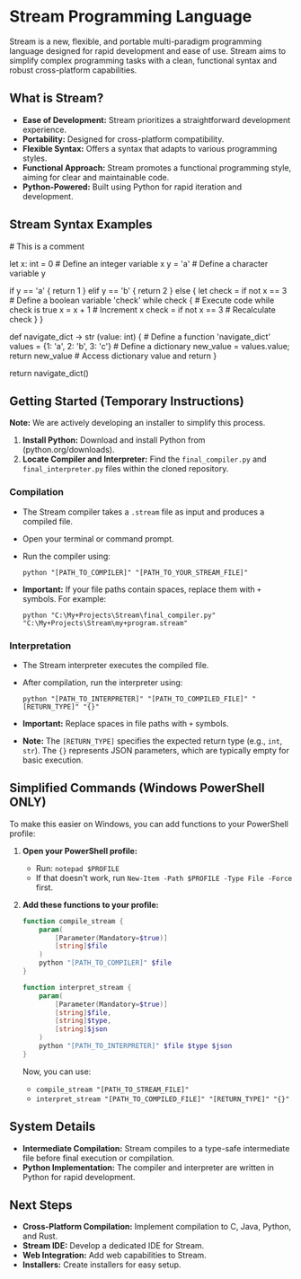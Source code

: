 # Stream Programming Language

Stream is a new, flexible, and portable multi-paradigm programming language designed for rapid development and ease of use. Stream aims to simplify complex programming tasks with a clean, functional syntax and robust cross-platform capabilities.

## What is Stream?

* **Ease of Development:** Stream prioritizes a straightforward development experience.
* **Portability:** Designed for cross-platform compatibility.
* **Flexible Syntax:** Offers a syntax that adapts to various programming styles.
* **Functional Approach:** Stream promotes a functional programming style, aiming for clear and maintainable code.
* **Python-Powered:** Built using Python for rapid iteration and development.

## Stream Syntax Examples

\# This is a comment

let x: int = 0  # Define an integer variable x
y = 'a'        # Define a character variable y

if y == 'a' {
  return 1
} elif y == 'b' {
  return 2
} else {
  let check = if not x == 3 # Define a boolean variable 'check'
  while check {           # Execute code while check is true
    x = x + 1             # Increment x
    check = if not x == 3 # Recalculate check
  }
}

def navigate_dict -> str (value: int) { # Define a function 'navigate_dict'
  values = {1: 'a', 2: 'b', 3: 'c'}     # Define a dictionary
  new_value = values.value; return new_value # Access dictionary value and return
}

return navigate_dict()

## Getting Started (Temporary Instructions)

**Note:** We are actively developing an installer to simplify this process.

1.  **Install Python:** Download and install Python from (python.org/downloads).
2.  **Locate Compiler and Interpreter:** Find the `final_compiler.py` and `final_interpreter.py` files within the cloned repository.

### Compilation

* The Stream compiler takes a `.stream` file as input and produces a compiled file.
* Open your terminal or command prompt.
* Run the compiler using:

    ```
    python "[PATH_TO_COMPILER]" "[PATH_TO_YOUR_STREAM_FILE]"
    ```

* **Important:** If your file paths contain spaces, replace them with `+` symbols. For example:

    ```
    python "C:\My+Projects\Stream\final_compiler.py" "C:\My+Projects\Stream\my+program.stream"
    ```

### Interpretation

* The Stream interpreter executes the compiled file.
* After compilation, run the interpreter using:

    ```
    python "[PATH_TO_INTERPRETER]" "[PATH_TO_COMPILED_FILE]" "[RETURN_TYPE]" "{}"
    ```

* **Important:** Replace spaces in file paths with `+` symbols.
* **Note:** The `[RETURN_TYPE]` specifies the expected return type (e.g., `int`, `str`). The `{}` represents JSON parameters, which are typically empty for basic execution.

## Simplified Commands (Windows PowerShell ONLY)

To make this easier on Windows, you can add functions to your PowerShell profile:

1.  **Open your PowerShell profile:**
    * Run: `notepad $PROFILE`
    * If that doesn't work, run `New-Item -Path $PROFILE -Type File -Force` first.
2.  **Add these functions to your profile:**

    ```powershell
    function compile_stream {
        param(
            [Parameter(Mandatory=$true)]
            [string]$file
        )
        python "[PATH_TO_COMPILER]" $file
    }

    function interpret_stream {
        param(
            [Parameter(Mandatory=$true)]
            [string]$file,
            [string]$type,
            [string]$json
        )
        python "[PATH_TO_INTERPRETER]" $file $type $json
    }
    ```

    Now, you can use:

    * `compile_stream "[PATH_TO_STREAM_FILE]"`
    * `interpret_stream "[PATH_TO_COMPILED_FILE]" "[RETURN_TYPE]" "{}"`

## System Details

* **Intermediate Compilation:** Stream compiles to a type-safe intermediate file before final execution or compilation.
* **Python Implementation:** The compiler and interpreter are written in Python for rapid development.

## Next Steps

* **Cross-Platform Compilation:** Implement compilation to C, Java, Python, and Rust.
* **Stream IDE:** Develop a dedicated IDE for Stream.
* **Web Integration:** Add web capabilities to Stream.
* **Installers:** Create installers for easy setup.

